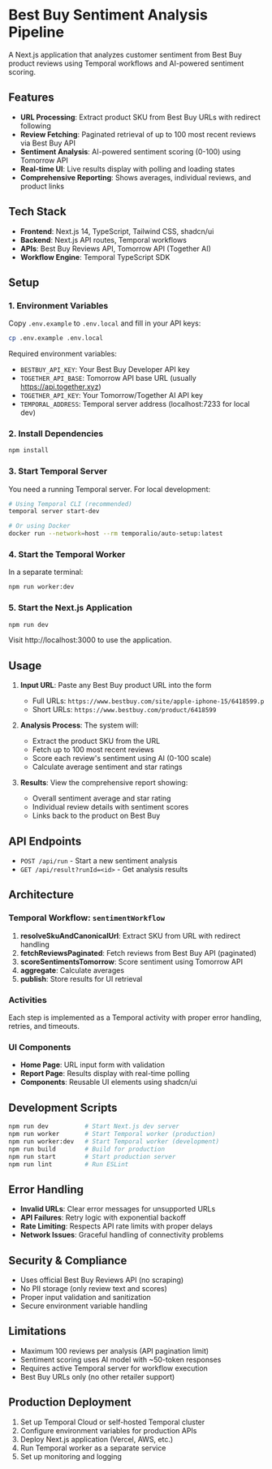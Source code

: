 # Best Buy Sentiment Analysis Pipeline

A Next.js application that analyzes customer sentiment from Best Buy product reviews using Temporal workflows and AI-powered sentiment scoring.

## Features

- **URL Processing**: Extract product SKU from Best Buy URLs with redirect following
- **Review Fetching**: Paginated retrieval of up to 100 most recent reviews via Best Buy API
- **Sentiment Analysis**: AI-powered sentiment scoring (0-100) using Tomorrow API
- **Real-time UI**: Live results display with polling and loading states
- **Comprehensive Reporting**: Shows averages, individual reviews, and product links

## Tech Stack

- **Frontend**: Next.js 14, TypeScript, Tailwind CSS, shadcn/ui
- **Backend**: Next.js API routes, Temporal workflows
- **APIs**: Best Buy Reviews API, Tomorrow API (Together AI)
- **Workflow Engine**: Temporal TypeScript SDK

## Setup

### 1. Environment Variables

Copy `.env.example` to `.env.local` and fill in your API keys:

```bash
cp .env.example .env.local
```

Required environment variables:
- `BESTBUY_API_KEY`: Your Best Buy Developer API key
- `TOGETHER_API_BASE`: Tomorrow API base URL (usually https://api.together.xyz)
- `TOGETHER_API_KEY`: Your Tomorrow/Together AI API key
- `TEMPORAL_ADDRESS`: Temporal server address (localhost:7233 for local dev)

### 2. Install Dependencies

```bash
npm install
```

### 3. Start Temporal Server

You need a running Temporal server. For local development:

```bash
# Using Temporal CLI (recommended)
temporal server start-dev

# Or using Docker
docker run --network=host --rm temporalio/auto-setup:latest
```

### 4. Start the Temporal Worker

In a separate terminal:

```bash
npm run worker:dev
```

### 5. Start the Next.js Application

```bash
npm run dev
```

Visit http://localhost:3000 to use the application.

## Usage

1. **Input URL**: Paste any Best Buy product URL into the form
   - Full URLs: `https://www.bestbuy.com/site/apple-iphone-15/6418599.p`
   - Short URLs: `https://www.bestbuy.com/product/6418599`

2. **Analysis Process**: The system will:
   - Extract the product SKU from the URL
   - Fetch up to 100 most recent reviews
   - Score each review's sentiment using AI (0-100 scale)
   - Calculate average sentiment and star ratings

3. **Results**: View the comprehensive report showing:
   - Overall sentiment average and star rating
   - Individual review details with sentiment scores
   - Links back to the product on Best Buy

## API Endpoints

- `POST /api/run` - Start a new sentiment analysis
- `GET /api/result?runId=<id>` - Get analysis results

## Architecture

### Temporal Workflow: `sentimentWorkflow`

1. **resolveSkuAndCanonicalUrl**: Extract SKU from URL with redirect handling
2. **fetchReviewsPaginated**: Fetch reviews from Best Buy API (paginated)
3. **scoreSentimentsTomorrow**: Score sentiment using Tomorrow API
4. **aggregate**: Calculate averages
5. **publish**: Store results for UI retrieval

### Activities

Each step is implemented as a Temporal activity with proper error handling, retries, and timeouts.

### UI Components

- **Home Page**: URL input form with validation
- **Report Page**: Results display with real-time polling
- **Components**: Reusable UI elements using shadcn/ui

## Development Scripts

```bash
npm run dev          # Start Next.js dev server
npm run worker       # Start Temporal worker (production)
npm run worker:dev   # Start Temporal worker (development)
npm run build        # Build for production
npm run start        # Start production server
npm run lint         # Run ESLint
```

## Error Handling

- **Invalid URLs**: Clear error messages for unsupported URLs
- **API Failures**: Retry logic with exponential backoff
- **Rate Limiting**: Respects API rate limits with proper delays
- **Network Issues**: Graceful handling of connectivity problems

## Security & Compliance

- Uses official Best Buy Reviews API (no scraping)
- No PII storage (only review text and scores)
- Proper input validation and sanitization
- Secure environment variable handling

## Limitations

- Maximum 100 reviews per analysis (API pagination limit)
- Sentiment scoring uses AI model with ~50-token responses
- Requires active Temporal server for workflow execution
- Best Buy URLs only (no other retailer support)

## Production Deployment

1. Set up Temporal Cloud or self-hosted Temporal cluster
2. Configure environment variables for production APIs
3. Deploy Next.js application (Vercel, AWS, etc.)
4. Run Temporal worker as a separate service
5. Set up monitoring and logging
